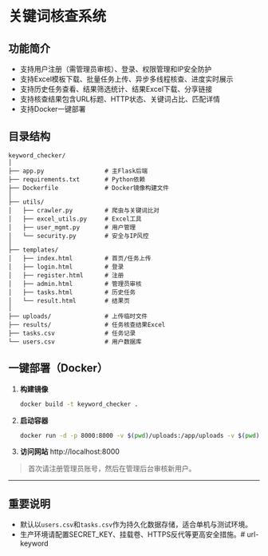 # 关键词核查系统

## 功能简介

- 支持用户注册（需管理员审核）、登录、权限管理和IP安全防护
- 支持Excel模板下载、批量任务上传、异步多线程核查、进度实时展示
- 支持历史任务查看、结果筛选统计、结果Excel下载、分享链接
- 支持核查结果包含URL标题、HTTP状态、关键词占比、匹配详情
- 支持Docker一键部署

## 目录结构

```
keyword_checker/
│
├── app.py                 # 主Flask后端
├── requirements.txt       # Python依赖
├── Dockerfile             # Docker镜像构建文件
│
├── utils/
│   ├── crawler.py         # 爬虫与关键词比对
│   ├── excel_utils.py     # Excel工具
│   ├── user_mgmt.py       # 用户管理
│   └── security.py        # 安全与IP风控
│
├── templates/
│   ├── index.html         # 首页/任务上传
│   ├── login.html         # 登录
│   ├── register.html      # 注册
│   ├── admin.html         # 管理员审核
│   ├── tasks.html         # 历史任务
│   └── result.html        # 结果页
│
├── uploads/               # 上传临时文件
├── results/               # 任务核查结果Excel
├── tasks.csv              # 任务记录
└── users.csv              # 用户数据库
```

## 一键部署（Docker）

1. **构建镜像**
   ```sh
   docker build -t keyword_checker .
   ```
2. **启动容器**
   ```sh
   docker run -d -p 8000:8000 -v $(pwd)/uploads:/app/uploads -v $(pwd)/results:/app/results keyword_checker
   ```
3. **访问网站**
   http://localhost:8000

> 首次请注册管理员账号，然后在管理后台审核新用户。

---

## 重要说明

- 默认以`users.csv`和`tasks.csv`作为持久化数据存储，适合单机与测试环境。
- 生产环境请配置SECRET_KEY、挂载卷、HTTPS反代等更高安全措施。# url-keyword
